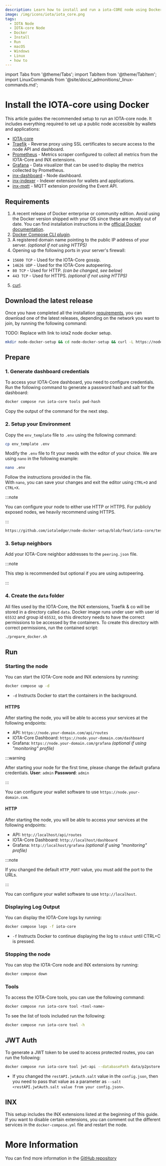```yaml
---
description: Learn how to install and run a iota-CORE node using Docker.
image: /img/icons/iota/iota_core.png
tags:
  - IOTA Node
  - IOTA-core Node
  - Docker
  - Install
  - Run
  - macOS
  - Windows
  - Linux
  - how to
---
```


import Tabs from '@theme/Tabs';
import TabItem from '@theme/TabItem';
import LinuxCommands from '@site/docs/_admonitions/_linux-commands.md';

# Install the IOTA-core using Docker

This article guides the recommended setup to run an IOTA-core node.
It includes everything required to set up a public node accessible by wallets and applications:

- [IOTA-core](https://github.com/iotaledger/iota-core)
- [Traefik](https://traefik.io) - Reverse proxy using SSL certificates to secure access to the node API and dashboard.
- [Prometheus](https://prometheus.io) - Metrics scraper configured to collect all metrics from the IOTA-Core and INX extensions.
- [Grafana](https://grafana.com) - Data visualizer that can be used to display the metrics collected by Prometheus.
- [inx-dashboard](https://github.com/iotaledger/inx-dashboard) - Node dashboard.
- [inx-indexer](https://github.com/iotaledger/inx-indexer) - Indexer extension for wallets and applications.
- [inx-mqtt](https://github.com/iotaledger/inx-mqtt) - MQTT extension providing the Event API.

## Requirements

1. A recent release of Docker enterprise or community edition. Avoid using the Docker version shipped with your OS since these are mostly out of date. You can find installation instructions in the [official Docker documentation](https://docs.docker.com/engine/install/).
2. [Docker Compose CLI plugin](https://docs.docker.com/compose/install/linux/).
3. A registered domain name pointing to the public IP address of your server. _(optional if not using HTTPS)_
4. Opening up the following ports in your server's firewall:

- `15600 TCP` - Used for the IOTA-Core gossip.
- `14626 UDP` - Used for the IOTA-Core autopeering.
- `80 TCP` - Used for HTTP. _(can be changed, see below)_
- `443 TCP` - Used for HTTPS. _(optional if not using HTTPS)_

5. [curl](https://curl.se/).

## Download the latest release

<LinuxCommands/>

Once you have completed all the installation [requirements](#requirements), you can download one of the latest releases, depending on the network you want to join, by running the following command:

<Tabs groupId="network" queryString>
<TabItem value="testnet" label="Testnet IOTA 2.0">

TODO: Replace with link to iota2 node docker setup.

```sh
mkdir node-docker-setup && cd node-docker-setup && curl -L https://node-docker-setup.iota.org/testnet | tar -zx
```

</TabItem>
</Tabs>

## Prepare

<LinuxCommands/>

### 1. Generate dashboard credentials

To access your IOTA-Core dashboard, you need to configure credentials.
Run the following command to generate a password hash and salt for the dashboard:

```sh
docker compose run iota-core tools pwd-hash
```

Copy the output of the command for the next step.

### 2. Setup your Environment

Copy the `env_template` file to `.env` using the following command:

```sh
cp env_template .env
```

Modify the `.env` file to fit your needs with the editor of your choice.
We are using `nano` in the following example:

```sh
nano .env
```

Follow the instructions provided in the file.  
With `nano`, you can save your changes and exit the editor using `CTRL+O` and `CTRL+X`.

:::note

You can configure your node to either use HTTP or HTTPS. For publicly exposed nodes, we heavily recommend using HTTPS.

:::

<Tabs groupId="network" queryString>
<TabItem value="testnet" label="Testnet IOTA 2.0">

```sh reference
https://github.com/iotaledger/node-docker-setup/blob/feat/iota-core/testnet_iota-2.0/env_template
```

</TabItem>
</Tabs>

### 3. Setup neighbors

Add your IOTA-Core neighbor addresses to the `peering.json` file.

:::note

This step is recommended but optional if you are using autopeering.

:::

### 4. Create the `data` folder

All files used by the IOTA-Core, the INX extensions, Traefik & co will be stored in a directory called `data`.
Docker image runs under user with user id `65532` and group id `65532`, so this directory needs to have the correct permissions to be accessed by the containers.
To create this directory with correct permissions, run the contained script:

```sh
./prepare_docker.sh
```

## Run

### Starting the node

You can start the IOTA-Core node and INX extensions by running:

```sh
docker compose up -d
```

- `-d` Instructs Docker to start the containers in the background.

#### HTTPS

After starting the node, you will be able to access your services at the following endpoints:

- API: `https://node.your-domain.com/api/routes`
- IOTA-Core Dashboard: `https://node.your-domain.com/dashboard`
- Grafana: `https://node.your-domain.com/grafana` _(optional if using "monitoring" profile)_

:::warning

After starting your node for the first time, please change the default grafana credentials.
**User**: `admin`
**Password**: `admin`

:::

You can configure your wallet software to use `https://node.your-domain.com`.

#### HTTP

After starting the node, you will be able to access your services at the following endpoints:

- API: `http://localhost/api/routes`
- IOTA-Core Dashboard: `http://localhost/dashboard`
- Grafana: `http://localhost/grafana` _(optional if using "monitoring" profile)_

:::note

If you changed the default `HTTP_PORT` value, you must add the port to the URLs.

:::

You can configure your wallet software to use `http://localhost`.

### Displaying Log Output

You can display the IOTA-Core logs by running:

```sh
docker compose logs -f iota-core
```

- `-f`
  Instructs Docker to continue displaying the log to `stdout` until CTRL+C is pressed.

### Stopping the node

You can stop the IOTA-Core node and INX extensions by running:

```sh
docker compose down
```

### Tools

To access the IOTA-Core tools, you can use the following command:

```sh
docker compose run iota-core tool <tool-name>
```

To see the list of tools included run the following:

```sh
docker compose run iota-core tool -h
```

## JWT Auth

To generate a JWT token to be used to access protected routes, you can run the following:

```sh
docker compose run iota-core tool jwt-api --databasePath data/p2pstore
```

- If you changed the `restAPI.jwtAuth.salt` value in the `config.json`, then you need to pass that value as a parameter as `--salt <restAPI.jwtAuth.salt value from your config.json>`.

## INX

This setup includes the INX extensions listed at the beginning of this guide.
If you want to disable certain extensions, you can comment out the different services in the `docker-compose.yml` file and restart the node.

# More Information

You can find more information in the [GitHub repository](https://github.com/iotaledger/node-docker-setup)
